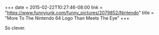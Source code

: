 +++
date = 2015-02-22T10:27:46-08:00
link = "https://www.funnyjunk.com/funny_pictures/2079852/Nintendo"
title = "More To The Nintendo 64 Logo Than Meets The Eye"
+++

So clever.
